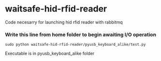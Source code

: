 # waitsafe-hid-rfid-reader
Code necesarry for launching hid rfid reader with rabbitmq

### Write this line from home folder to begin awaiting I/O operation

```
sudo python waitsafe-hid-rfid-reader/pyusb_keyboard_alike/test.py
```

Executable is in pyusb_keyboard_alike folder 
